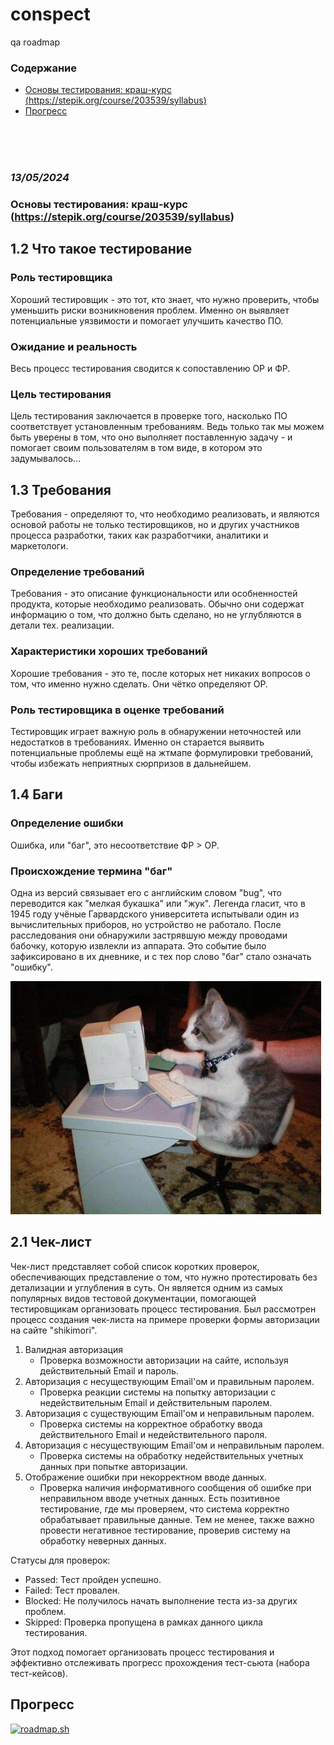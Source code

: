 # conspect
qa roadmap

### Содержание
- [Основы тестирования: краш-курс (https://stepik.org/course/203539/syllabus)](./README.md#first)
- [Прогресс](./README.md#progress)

<br><br><br>

### ***13/05/2024***
### <a name="first">Основы тестирования: краш-курс</a> (https://stepik.org/course/203539/syllabus)
## 1.2 Что такое тестирование
### Роль тестировщика
Хороший тестировщик - это тот, кто знает, что нужно проверить, чтобы уменьшить риски возникновения проблем. Именно он выявляет потенциальные уязвимости и помогает улучшить качество ПО.
### Ожидание и реальность
Весь процесс тестирования сводится к сопоставлению ОР и ФР.
### Цель тестирования
Цель тестирования заключается в проверке того, насколько ПО соответствует установленным требованиям. Ведь только так мы можем быть уверены в том, что оно выполняет поставленную задачу - и помогает своим пользователям в том виде, в котором это задумывалось...

## 1.3 Требования
Требования - определяют то, что необходимо реализовать, и являются основой работы не только тестировщиков, но и других участников процесса разработки, таких как разработчики, аналитики и маркетологи.
### Определение требований
Требования - это описание функциональности или особненностей продукта, которые необходимо реализовать. Обычно они содержат информацию о том, что должно быть сделано, но не углубляются в детали тех. реализации.
### Характеристики хороших требований
Хорошие требования - это те, после которых нет никаких вопросов о том, что именно нужно сделать. Они чётко определяют ОР.
### Роль тестировщика в оценке требований
Тестировщик играет важную роль в обнаружении неточностей или недостатков в требованиях. Именно он старается выявить потенциальные проблемы ещё на жтмапе формулировки требований, чтобы избежать неприятных сюрпризов в дальнейшем.

## 1.4 Баги
### Определение ошибки
Ошибка, или "баг", это несоответствие ФР > ОР.
### Происхождение термина "баг"
Одна из версий связывает его с английским словом "bug", что переводится как "мелкая букашка" или "жук". Легенда гласит, что в 1945 году учёные Гарвардского университета испытывали один из вычислительных приборов, но устройство не работало. После расследования они обнаружили застрявшую между проводами бабочку, которую извлекли из аппарата. Это событие было зафиксировано в их дневнике, и с тех пор слово "баг" стало означать "ошибку".

![alt text](assets/image.png)

## 2.1 Чек-лист
Чек-лист представляет собой список коротких проверок, обеспечивающих представление о том, что нужно протестировать без детализации и углубления в суть. Он является одним из самых популярных видов тестовой документации, помогающей тестировщикам организовать процесс тестирования. Был рассмотрен процесс создания чек-листа на примере проверки формы авторизации на сайте "shikimori".
1. Валидная авторизация
    - Проверка возможности авторизации на сайте, используя действительный Email и пароль.
2. Авторизация с несуществующим Email'ом и правильным паролем.
    - Проверка реакции системы на попытку авторизации с недействительным Email и действительным паролем.
3. Авторизация с существующим Email'ом и неправильным паролем.
    - Проверка системы на корректное обработку ввода действительного Email и недействительного пароля.
4. Авторизация с несуществующим Email'ом и неправильным паролем.
    - Проверка системы на обработку недействительных учетных данных при попытке авторизации.
5. Отображение ошибки при некорректном вводе данных.
    - Проверка наличия информативного сообщения об ошибке при неправильном вводе учетных данных.
Есть позитивное тестирование, где мы проверяем, что система корректно обрабатывает правильные данные. Тем не менее, также важно провести негативное тестирование, проверив систему на обработку неверных данных.

Статусы для проверок:
- Passed: Тест пройден успешно.
- Failed: Тест провален.
- Blocked: Не получилось начать выполнение теста из-за других проблем.
- Skipped: Проверка пропущена в рамках данного цикла тестирования.

Этот подход помогает организовать процесс тестирования и эффективно отслеживать прогресс прохождения тест-сьюта (набора тест-кейсов).




## <a name="progress">Прогресс</a>
[![roadmap.sh](https://roadmap.sh/card/wide/66427554893a539abf93bb3d?variant=dark&roadmaps=qa)](https://roadmap.sh)